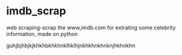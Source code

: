 # imdb_scrap
web scraping-scrap the www,imdb.com for extrating some celebrity information, made on python


guhjbjhbjkjkhkhbkhkhnklhklhjnkhkhnkhnknjhkhnkhn
